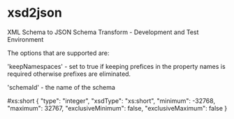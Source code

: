 # xsd2json
XML Schema to JSON Schema Transform - Development and Test Environment


The options that are supported are:
  
'keepNamespaces' - set to true if keeping prefices in the property names  is required otherwise prefixes are eliminated.

'schemaId'       - the name of the schema


#xs:short
    {
        "type": "integer",
        "xsdType": "xs:short",
        "minimum": -32768,
        "maximum": 32767,
        "exclusiveMinimum": false,
        "exclusiveMaximum": false
    }